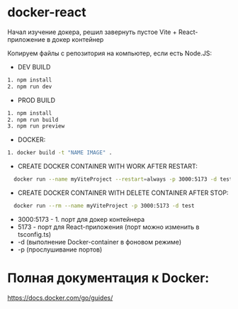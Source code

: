 # docker-react

Начал изучение докера, решил завернуть пустое Vite + React-приложение в докер контейнер

Копируем файлы с репозитория на компьютер, если есть Node.JS:

* DEV BUILD

```bash
1. npm install
2. npm run dev
```

* PROD BUILD
```bash
1. npm install
2. npm run build
3. npm run preview
```

* DOCKER:
```bash
1. docker build -t "NAME IMAGE" .
```

* CREATE DOCKER CONTAINER WITH WORK AFTER RESTART:
 ```bash
   docker run --name myViteProject --restart=always -p 3000:5173 -d test 
 ```

* CREATE DOCKER CONTAINER WITH DELETE CONTAINER AFTER STOP:
 ```bash
   docker run --rm --name myViteProject -p 3000:5173 -d test
 ```

* 3000:5173 - 1. порт для докер контейнера
* 5173 - порт для React-приложения (порт можно изменить в tsconfig.ts)
* -d (выполнение Docker-container в фоновом режиме)
* -p (прослушивание портов)

# Полная документация к Docker:
https://docs.docker.com/go/guides/

